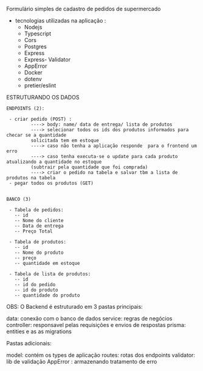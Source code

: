 Formulário simples de cadastro de pedidos de supermercado




- tecnologias utilizadas na aplicação :
    - Nodejs
    - Typescript
    - Cors
    - Postgres
    - Express
    - Express- Validator
    - AppError
    - Docker
    - dotenv 
    - pretier/eslint

ESTRUTURANDO OS DADOS

    ENDPOINTS (2):

     - criar pedido (POST) : 
             ----> body: name/ data de entrega/ lista de produtos 
             ----> selecionar todos os ids dos produtos informados para checar se a quantidade
             solicitada tem em estoque 
             ----> caso não tenha a aplicação responde  para o frontend um erro
             ----> caso tenha executa-se o update para cada produto atualizando a quantidade no estoque
             (subtrair pela quantidade que foi comprada)
             ----> criar o pedido na tabela e salvar tbm a lista de produtos na tabela
     - pegar todos os produtos (GET) 
             
         
    BANCO (3)

     - Tabela de pedidos:
       -- id 
       -- Nome do cliente
       -- Data de entrega
       -- Preço Total

     - Tabela de produtos:
       -- id 
       -- Nome do produto
       -- preço
       -- quantidade em estoque

     - Tabela de lista de produtos:
       -- id 
       -- id do pedido
       -- id do produto
       -- quantidade do produto 

OBS: O Backend é estruturado  em 3 pastas principais:

data: conexão com o banco de dados
service: regras de negócios
controller: responsavel pelas requisições e envios de respostas
prisma:  entities e as as migrations 

Pastas adicionais: 

model: contém os types de aplicação
routes: rotas dos endpoints
validator:  lib de validação 
AppError : armazenando  tratamento de erro 

